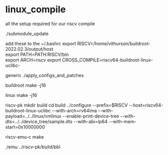 # linux_compile

all the setup required for our riscv compile

./submodule_update

add these to the ~/.bashrc
export RISCV=/home/vithurson/buildroot-2022.02.3/output/host                                                                                
export PATH=$PATH:$RISCV/bin                                                   
export ARCH=riscv
export CROSS_COMPILE=riscv64-buildroot-linux-uclibc- 

generic
./apply_configs_and_patches

buildroot 
make -j16

linux
make -j16

riscv-pk
mkdir build
cd build
../configure --prefix=$RISCV --host=riscv64-buildroot-linux-uclibc --with-arch=rv64ima --with-payload=../../linux/vmlinux --enable-print-device-tree --with-dts=../../device_tree/sample.dts --with-abi=lp64 --with-mem-start=0x10000000

riscv-emu-c
make

./emu ../riscv-pk/build/bbl
